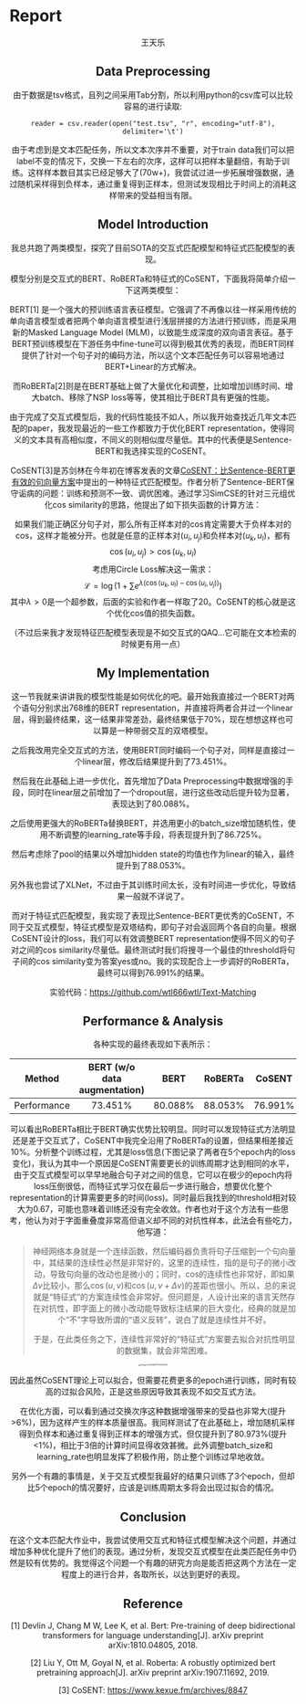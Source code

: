 # Report
<center>王天乐

## Data Preprocessing

由于数据是tsv格式，且列之间采用Tab分割，所以利用python的csv库可以比较容易的进行读取:

`reader = csv.reader(open("test.tsv", "r", encoding="utf-8"), delimiter='\t')`

由于考虑到是文本匹配任务，所以文本次序并不重要，对于train data我们可以把label不变的情况下，交换一下左右的次序，这样可以把样本量翻倍，有助于训练。这样样本数目其实已经足够大了(70w+)，我尝试过进一步拓展增强数据，通过随机采样得到负样本，通过重复得到正样本，但测试发现相比于时间上的消耗这样带来的受益相当有限。

## Model Introduction

我总共跑了两类模型，探究了目前SOTA的交互式匹配模型和特征式匹配模型的表现。

模型分别是交互式的BERT、RoBERTa和特征式的CoSENT，下面我将简单介绍一下这两类模型：

BERT[1] 是一个强大的预训练语言表征模型。它强调了不再像以往一样采用传统的单向语言模型或者把两个单向语言模型进行浅层拼接的方法进行预训练，而是采用新的Masked Language Model (MLM)，以致能生成深度的双向语言表征。基于BERT预训练模型在下游任务中fine-tune可以得到极其优秀的表现，而BERT同样提供了针对一个句子对的编码方法，所以这个文本匹配任务可以容易地通过BERT+Linear的方式解决。

而RoBERTa[2]则是在BERT基础上做了大量优化和调整，比如增加训练时间、增大batch、移除了NSP loss等等，使其相比于BERT具有更强的性能。

由于完成了交互式模型后，我的代码性能技不如人，所以我开始查找近几年文本匹配的paper，我发现最近的一些工作都致力于优化BERT representation，使得同义的文本具有高相似度，不同义的则相似度尽量低。其中的代表便是Sentence-BERT和我选择实现的CoSENT。

CoSENT[3]是苏剑林在今年初在博客发表的文章[CoSENT：比Sentence-BERT更有效的句向量方案](https://www.kexue.fm/archives/8847)中提出的一种特征式匹配模型。作者分析了Sentence-BERT保守诟病的问题：训练和预测不一致、调优困难。通过学习SimCSE的针对三元组优化cos similarity的思路，他提出了如下损失函数的计算方法：

如果我们能正确区分句子对，那么所有正样本对的cos肯定需要大于负样本对的cos，这样才能被分开。也就是任意的正样本对$(u_i,u_j)$和负样本对$(u_k,u_l)$，都有
$$
\cos(u_i,u_j)>\cos(u_k,u_l)
$$
考虑用Circle Loss解决这一需求：
$$
\begin{equation}\mathcal L=\log \left(1 + \sum e^{\lambda(\cos(u_k, u_l) - \cos(u_i, u_j))}\right)\label{eq:cosent}\end{equation}
$$
其中$λ>0$是一个超参数，后面的实验和作者一样取了$20$。CoSENT的核心就是这个优化cos值的损失函数。

（不过后来我才发现特征匹配模型表现是不如交互式的QAQ...它可能在文本检索的时候更有用一点）

## My Implementation

这一节我就来讲讲我的模型性能是如何优化的吧。最开始我直接过一个BERT对两个语句分别求出768维的BERT representation，并直接将两者合并过一个linear层，得到最终结果，这一结果非常差劲，最终结果低于70%，现在想想这样也可以算是一种带弱交互的双塔模型。

之后我改用完全交互式的方法，使用BERT同时编码一个句子对，同样是直接过一个linear层，修改后结果提升到了73.451%。

然后我在此基础上进一步优化，首先增加了Data Preprocessing中数据增强的手段，同时在linear层之前增加了一个dropout层，进行这些改动后提升较为显著，表现达到了80.088%。

之后使用更强大的RoBERTa替换BERT，并选用更小的batch_size增加随机性，使用不断调整的learning_rate等手段，将表现提升到了86.725%。

然后考虑除了pool的结果以外增加hidden state的均值也作为linear的输入，最终提升到了88.053%。

另外我也尝试了XLNet，不过由于其训练时间太长，没有时间进一步优化，导致结果一般就不详说了。

而对于特征式匹配模型，我实现了表现比Sentence-BERT更优秀的CoSENT，不同于交互式模型，特征式模型是双塔结构，即句子对会返回两个各自的向量。根据CoSENT设计的loss，我们可以有效调整BERT representation使得不同义的句子对之间的cos similarity尽量低。最终测试时我们将搜寻一个最佳的threshold将句子间的cos similarity变为答案yes或no。我的实现配合上一步调好的RoBERTa，最终可以得到76.991%的结果。

实验代码：https://github.com/wtl666wtl/Text-Matching

## Performance & Analysis

各种实现的最终表现如下表所示：

|   Method    | BERT (w/o data augmentation) |  BERT   | RoBERTa | CoSENT  |
| :---------: | :--------------------------: | :-----: | :-----: | :-----: |
| Performance |           73.451%            | 80.088% | 88.053% | 76.991% |

可以看出RoBERTa相比于BERT确实优势比较明显。同时可以发现特征式方法明显还是差于交互式了，CoSENT中我完全沿用了RoBERTa的设置，但结果相差接近10%。分析整个训练过程，尤其是loss信息(下图记录了两者在5个epoch内的loss变化)，我认为其中一个原因是CoSENT需要更长的训练周期才达到相同的水平，由于交互式模型可以早早地融合句子对之间的信息，它可以在极少的epoch内将loss压倒很低，而特征式学习仅在最后一步进行融合，想要优化整个representation的计算需要更多的时间(loss)。同时最后我找到的threshold相对较大为0.67，可能也意味着训练还没有完全收敛。作者也对于这个方法有一些思考，他认为对于字面重叠度非常高但语义却不同的对抗性样本，此法会有些吃力，他写道：

> 神经网络本身就是一个连续函数，然后编码器负责将句子压缩到一个句向量中，其结果的连续性必然是非常好的，这里的连续性，指的是句子的微小改动，导致句向量的改动也是微小的；同时，cos的连续性也非常好，即如果$\Delta v$比较小，那么$\cos(u,v)$和$\cos⁡(u,v+\Delta v)$的差距也很小。所以，总的来说就是“特征式”的方案连续性会非常好。但问题是，人设计出来的语言天然存在对抗性，即字面上的微小改动能导致标注结果的巨大变化，经典的就是加个“不”字导致所谓的“语义反转”，说白了就是连续性并不好。
>
> 于是，在此类任务之下，连续性非常好的“特征式”方案要去拟合对抗性明显的数据集，就会非常困难。

<img src="C:\Users\23510\AppData\Roaming\Typora\typora-user-images\image-20220601172236794.png" alt="image-20220601172236794" style="zoom: 25%;" />

因此虽然CoSENT理论上可以拟合，但需要花费更多的epoch进行训练，同时有较高的过拟合风险，正是这些原因导致其表现不如交互式方法。

在优化方面，可以看到通过交换次序这种数据增强带来的受益也非常大(提升>6%)，因为这样产生的样本质量很高。我同样测试了在此基础上，增加随机采样得到负样本和通过重复得到正样本的增强方式，但仅提升到了80.973%(提升<1%)，相比于3倍的计算时间显得收效甚微。此外调整batch_size和learning_rate也明显发挥了积极作用，防止整个训练过早地收敛。

另外一个有趣的事情是，关于交互式模型我最好的结果只训练了3个epoch，但却比5个epoch的情况要好，应该是训练周期太多将会出现过拟合的情况。

## Conclusion

在这个文本匹配大作业中，我尝试使用交互式和特征式模型解决这个问题，并通过增加多种优化提升了他们的表现。通过分析，发现交互式模型在此类匹配任务中仍然是较有优势的。我觉得这个问题一个有趣的研究方向是能否把这两个方法在一定程度上的进行合并，各取所长，以达到更好的表现。

## Reference

[1] Devlin J, Chang M W, Lee K, et al. Bert: Pre-training of deep bidirectional transformers for language understanding[J]. arXiv preprint arXiv:1810.04805, 2018.

[2] Liu Y, Ott M, Goyal N, et al. Roberta: A robustly optimized bert pretraining approach[J]. arXiv preprint arXiv:1907.11692, 2019.

[3] CoSENT: https://www.kexue.fm/archives/8847